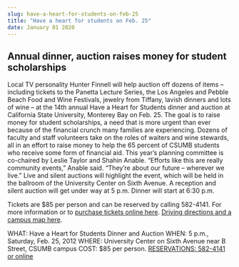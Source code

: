 ```yaml
---
slug: have-a-heart-for-students-on-feb-25
title: "Have a heart for students on Feb. 25"
date: January 01 2020
---
```


<h2>Annual dinner, auction raises money for student scholarships</h2><p>Local TV personality Hunter Finnell will help auction off dozens of items – including tickets to the Panetta Lecture Series, the Los Angeles and Pebble Beach Food and Wine Festivals, jewelry from Tiffany, lavish dinners and lots of wine – at the 14th annual Have a Heart for Students dinner and auction at California State University, Monterey Bay on Feb. 25. The goal is to raise money for student scholarships, a need that is more urgent than ever because of the financial crunch many families are experiencing. Dozens of faculty and staff volunteers take on the roles of waiters and wine stewards, all in an effort to raise money to help the 65 percent of CSUMB students who receive some form of financial aid. This year’s planning committee is co&#45;chaired by Leslie Taylor and Shahin Anable. “Efforts like this are really community events,” Anable said. “They’re about our future – wherever we live.” Live and silent auctions will highlight the event, which will be held in the ballroom of the University Center on Sixth Avenue. A reception and silent auction will get under way at 5 p.m. Dinner will start at 6:30 p.m.
</p><p>Tickets are $85 per person and can be reserved by calling 582&#45;4141. For more information or to <a href="http://csumb.edu/heart">purchase tickets online here</a>. <a href="http://csumb.edu/map">Driving directions and a campus map here</a>.
</p><p>WHAT: Have a Heart for Students Dinner and Auction WHEN: 5 p.m., Saturday, Feb. 25, 2012 WHERE: University Center on Sixth Avenue near B Street, CSUMB campus COST: $85 per person. <a href="http://csumb.edu/heart">RESERVATIONS: 582&#45;4141 or online</a>
</p>
